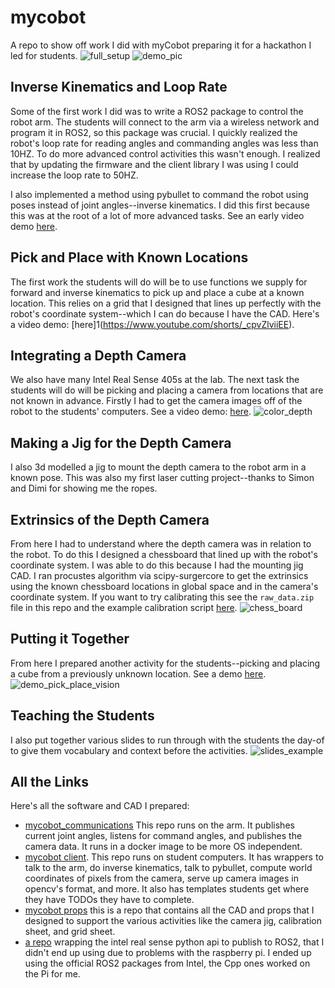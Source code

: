 # mycobot
A repo to show off work I did with myCobot preparing it for a hackathon I led for students.
![full_setup](./20240926_173535.jpg)
![demo_pic](./demo_pic.png)



## Inverse Kinematics and Loop Rate
Some of the first work I did was to write a ROS2 package to control the robot arm. The students will connect to the arm via a wireless network and program it in ROS2, so this package was crucial. I quickly realized the robot's loop rate for reading angles and commanding angles was less than 10HZ. To do more advanced control activities this wasn't enough. I realized that by updating the firmware and the client library I was using I could increase the loop rate to 50HZ.

I also implemented a method using pybullet to command the robot using poses instead of joint angles--inverse kinematics. I did this first because this was at the root of a lot of more advanced tasks. See an early video demo [here](https://www.youtube.com/shorts/czrFwaJa2uw).

## Pick and Place with Known Locations
The first work the students will do will be to use functions we supply for forward and inverse kinematics to pick up and place a cube at a known location. This relies on a grid that I designed that lines up perfectly with the robot's coordinate system--which I can do because I have the CAD. Here's a video demo: [here]1(https://www.youtube.com/shorts/_cpvZlviiEE).

## Integrating a Depth Camera
We also have many Intel Real Sense 405s at the lab. The next task the students will do will be picking and placing a camera from locations that are not known in advance. Firstly I had to get the camera images off of the robot to the students' computers. See a video demo: [here](https://www.youtube.com/shorts/cQnuiQ-xzmo).
![color_depth](./color_and_depth.png)

## Making a Jig for the Depth Camera
I also 3d modelled a jig to mount the depth camera to the robot arm in a known pose. This was also my first laser cutting project--thanks to Simon and Dimi for showing me the ropes.

## Extrinsics of the Depth Camera
From here I had to understand where the depth camera was in relation to the robot. To do this I designed a chessboard that lined up with the robot's coordinate system. I was able to do this because I had the mounting jig CAD. I ran procustes algorithm via scipy-surgercore to get the extrinsics using the known chessboard locations in global space and in the camera's coordinate system. If you want to try calibrating this see the `raw_data.zip` file in this repo and the example calibration script [here](https://github.com/VModugno/mycobot_client/blob/a19a72e5fb9402b9b58c02ea45fdd0fe4e9632e8/mycobot_client_2/mycobot_client_2/camera_extrinsics_via_procrustes.py).
![chess_board](./chess_board.png) 

## Putting it Together
From here I prepared another activity for the students--picking and placing a cube from a previously unknown location. See a demo [here](https://www.youtube.com/shorts/i0aCBDUobi4).
![demo_pick_place_vision](./demo_pic.png)

## Teaching the Students
I also put together various slides to run through with the students the day-of to give them vocabulary and context before the activities.
![slides_example](./slides.PNG)

## All the Links
Here's all the software and CAD I prepared:
* [mycobot_communications](https://github.com/VModugno/mycobot_communications) This repo runs on the arm. It publishes current joint angles, listens for command angles, and publishes the camera data. It runs in a docker image to be more OS independent.
* [mycobot client](https://github.com/VModugno/mycobot_client). This repo runs on student computers. It has wrappers to talk to the arm, do inverse kinematics, talk to pybullet, compute world coordinates of pixels from the camera, serve up camera images in opencv's format, and more. It also has templates students get where they have TODOs they have to complete.
* [mycobot props](https://github.com/VModugno/MycobotProps) this is a repo that contains all the CAD and props that I designed to support the various activities like the camera jig, calibration sheet, and grid sheet.
* [a repo](https://github.com/MZandtheRaspberryPi/realsense_ros2) wrapping the intel real sense python api to publish to ROS2, that I didn't end up using due to problems with the raspberry pi. I ended up using the official ROS2 packages from Intel, the Cpp ones worked on the Pi for me.